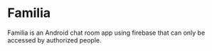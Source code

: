 # Familia
Familia is an Android chat room app using firebase that can only be accessed by authorized people.

